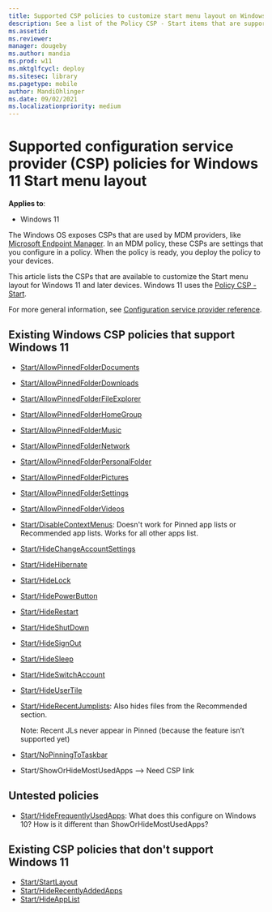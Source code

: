 ```yaml
---
title: Supported CSP policies to customize start menu layout on Windows 11 | Microsoft Docs
description: See a list of the Policy CSP - Start items that are supported on Windows 11 to customize the Start menu layout.
ms.assetid: 
ms.reviewer: 
manager: dougeby
ms.author: mandia
ms.prod: w11
ms.mktglfcycl: deploy
ms.sitesec: library
ms.pagetype: mobile
author: MandiOhlinger
ms.date: 09/02/2021
ms.localizationpriority: medium
---
```


# Supported configuration service provider (CSP) policies for Windows 11 Start menu layout

**Applies to**:

- Windows 11

The Windows OS exposes CSPs that are used by MDM providers, like [Microsoft Endpoint Manager](/mem/endpoint-manager-overview). In an MDM policy, these CSPs are settings that you configure in a policy. When the policy is ready, you deploy the policy to your devices.

This article lists the CSPs that are available to customize the Start menu layout for Windows 11 and later devices. Windows 11 uses the [Policy CSP - Start](../client-management/mdm/policy-csp-start.md).

For more general information, see [Configuration service provider reference](../client-management/mdm/configuration-service-provider-reference.md).

## Existing Windows CSP policies that support Windows 11

- [Start/AllowPinnedFolderDocuments](../client-management/mdm/policy-csp-start.md#start-allowpinnedfolderdocuments)
- [Start/AllowPinnedFolderDownloads](../client-management/mdm/policy-csp-start.md#start-allowpinnedfolderfileexplorer)
- [Start/AllowPinnedFolderFileExplorer](../client-management/mdm/policy-csp-start.md#start-allowpinnedfolderhomegroup)
- [Start/AllowPinnedFolderHomeGroup](../client-management/mdm/policy-csp-start.md#start-allowpinnedfolderhomegroup)
- [Start/AllowPinnedFolderMusic](../client-management/mdm/policy-csp-start.md#start-allowpinnedfoldermusic)
- [Start/AllowPinnedFolderNetwork](../client-management/mdm/policy-csp-start.md#start-allowpinnedfoldernetwork)
- [Start/AllowPinnedFolderPersonalFolder](../client-management/mdm/policy-csp-start.md#start-allowpinnedfolderpersonalfolder)
- [Start/AllowPinnedFolderPictures](../client-management/mdm/policy-csp-start.md#start-allowpinnedfolderpictures)
- [Start/AllowPinnedFolderSettings](../client-management/mdm/policy-csp-start.md#start-allowpinnedfoldersettings)
- [Start/AllowPinnedFolderVideos](../client-management/mdm/policy-csp-start.md#start-allowpinnedfoldervideos)
- [Start/DisableContextMenus](../client-management/mdm/policy-csp-start.md#start-disablecontextmenus): Doesn't work for Pinned app lists or Recommended app lists. Works for all other apps list.
- [Start/HideChangeAccountSettings](../client-management/mdm/policy-csp-start.md#start-hidechangeaccountsettings)
- [Start/HideHibernate](../client-management/mdm/policy-csp-start.md#start-hidehibernate)
- [Start/HideLock](../client-management/mdm/policy-csp-start.md#start-hidelock)
- [Start/HidePowerButton](../client-management/mdm/policy-csp-start.md#start-hidepowerbutton)
- [Start/HideRestart](../client-management/mdm/policy-csp-start.md#start-hiderestart)
- [Start/HideShutDown](../client-management/mdm/policy-csp-start.md#start-hideshutdown)
- [Start/HideSignOut](../client-management/mdm/policy-csp-start.md#start-hidesignout)
- [Start/HideSleep](../client-management/mdm/policy-csp-start.md#start-hidesleep)
- [Start/HideSwitchAccount](../client-management/mdm/policy-csp-start.md#start-hideswitchaccount)
- [Start/HideUserTile](../client-management/mdm/policy-csp-start.md#start-hideusertile)
- [Start/HideRecentJumplists](../client-management/mdm/policy-csp-start.md#start-hiderecentjumplists): Also hides files from the Recommended section.

  Note: Recent JLs never appear in Pinned (because the feature isn’t supported yet)

- [Start/NoPinningToTaskbar](../client-management/mdm/policy-csp-start.md#start-nopinningtotaskbar)
- Start/ShowOrHideMostUsedApps --> Need CSP link

## Untested policies

- [Start/HideFrequentlyUsedApps]((../client-management/mdm/policy-csp-start.md#start-hidefrequentlyusedapps)): What does this configure on Windows 10? How is it different than ShowOrHideMostUsedApps? 

## Existing CSP policies that don't support Windows 11

- [Start/StartLayout](../client-management/mdm/policy-csp-start.md#start-startlayout)
- [Start/HideRecentlyAddedApps](../client-management/mdm/policy-csp-start.md#start-hiderecentlyaddedapps)
- [Start/HideAppList](../client-management/mdm/policy-csp-start.md#start-hideapplist)
